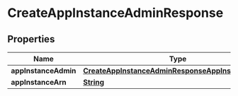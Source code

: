 

# CreateAppInstanceAdminResponse


## Properties

| Name | Type | Description | Notes |
|------------ | ------------- | ------------- | -------------|
|**appInstanceAdmin** | [**CreateAppInstanceAdminResponseAppInstanceAdmin**](CreateAppInstanceAdminResponseAppInstanceAdmin.md) |  |  [optional] |
|**appInstanceArn** | [**String**](String.md) |  |  [optional] |




